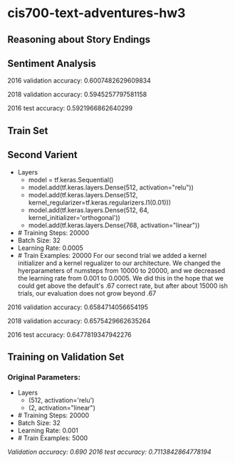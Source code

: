 # cis700-text-adventures-hw3
Reasoning about Story Endings
-----------------------------

## Sentiment Analysis
2016 validation accuracy: 
0.6007482629609834

2018 validation accuracy: 
0.5945257797581158

2016 test accuracy: 
0.5921966862640299

## Train Set

## Second Varient
- Layers
  - model = tf.keras.Sequential()
  - model.add(tf.keras.layers.Dense(512, activation="relu"))
  - model.add(tf.keras.layers.Dense(512, kernel_regularizer=tf.keras.regularizers.l1(0.01)))
  - model.add(tf.keras.layers.Dense(512, 64, kernel_initializer='orthogonal'))
  - model.add(tf.keras.layers.Dense(768, activation="linear"))
- \# Training Steps: 20000
- Batch Size: 32
- Learning Rate: 0.0005
- \# Train Examples: 20000
  For our second trial we added a kernel initializer and a kernel regualizer to our architecture. We changed the hyerparameters of numsteps from 10000 to 20000, and we decreased the learning rate from 0.001 to 0.0005. We did this in the hope that we could get above the default's .67 correct rate, but after about 15000 ish trials, our evaluation does not grow beyond .67
  
2016 validation accuracy: 
0.6584714056654195

2018 validation accuracy: 
0.6575429662635264

2016 test accuracy: 
0.6477819347942276

## Training on Validation Set
### Original Parameters: ###
- Layers
  - (512, activation='relu')
  - (2, activation="linear")
- \# Training Steps: 20000
- Batch Size: 32
- Learning Rate: 0.001
- \# Train Examples: 5000

_Validation accuracy: 0.690_
_2016 test accuracy: 0.7113842864778194_
